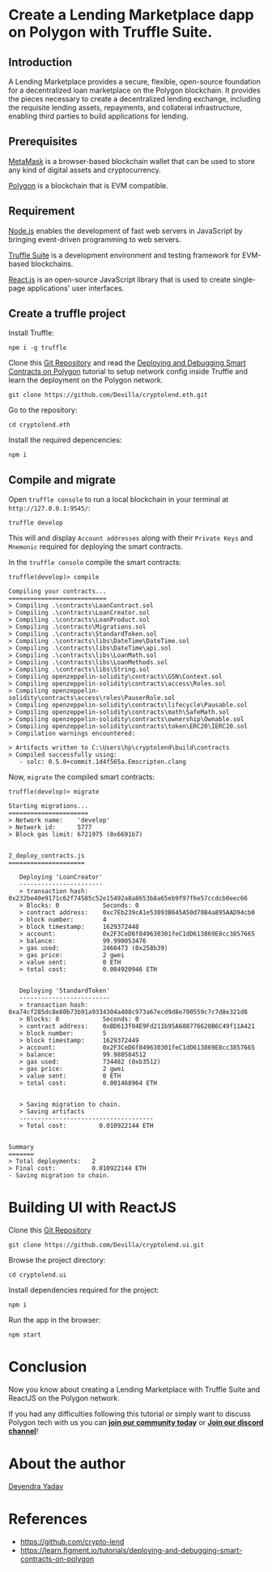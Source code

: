 # Create a Lending Marketplace dapp on Polygon with Truffle Suite.

## Introduction

A Lending Marketplace provides a secure, flexible, open-source foundation for a decentralized loan marketplace on the Polygon blockchain. It provides the pieces necessary to create a decentralized lending exchange, including the requisite lending assets, repayments, and collateral infrastructure, enabling third parties to build applications for lending.

## Prerequisites

[MetaMask](https://metamask.io/) is a browser-based blockchain wallet that can be used to store any kind of digital assets and cryptocurrency.

[Polygon](https://docs.polygon.technology/) is a blockchain that is EVM compatible.

## Requirement

[Node.js](https://nodejs.org/en/) enables the development of fast web servers in JavaScript by bringing event-driven programming to web servers.

[Truffle Suite](https://www.trufflesuite.com/) is a development environment and testing framework for EVM-based blockchains.

[React.js](https://reactjs.org/) is an open-source JavaScript library that is used to create single-page applications' user interfaces.

## Create a truffle project

Install Truffle:
```
npm i -g truffle
```

Clone this [Git Repository](https://github.com/devilla/cryptolend.eth) and read the [Deploying and Debugging Smart Contracts on Polygon](https://learn.figment.io/tutorials/deploying-and-debugging-smart-contracts-on-polygon) tutorial to setup network config inside Truffle and learn the deployment on the Polygon network.

```
git clone https://github.com/Devilla/cryptolend.eth.git
```
Go to the repository:
```
cd cryptolend.eth
```

Install the required depencencies:
```
npm i
```

## Compile and migrate

Open `truffle console` to run a local blockchain in your terminal at `http://127.0.0.1:9545/`:
```
truffle develop
```

This will and display `Account addresses` along with their `Private Keys` and `Mnemonic` required for deploying the smart contracts.

In the `truffle console` compile the smart contracts:

```
truffle(develop)> compile

Compiling your contracts...
===========================
> Compiling .\contracts\LoanContract.sol
> Compiling .\contracts\LoanCreator.sol
> Compiling .\contracts\LoanProduct.sol
> Compiling .\contracts\Migrations.sol
> Compiling .\contracts\StandardToken.sol
> Compiling .\contracts\libs\DateTime\DateTime.sol
> Compiling .\contracts\libs\DateTime\api.sol
> Compiling .\contracts\libs\LoanMath.sol
> Compiling .\contracts\libs\LoanMethods.sol
> Compiling .\contracts\libs\String.sol
> Compiling openzeppelin-solidity\contracts\GSN\Context.sol
> Compiling openzeppelin-solidity\contracts\access\Roles.sol
> Compiling openzeppelin-solidity\contracts\access\roles\PauserRole.sol
> Compiling openzeppelin-solidity\contracts\lifecycle\Pausable.sol
> Compiling openzeppelin-solidity\contracts\math\SafeMath.sol
> Compiling openzeppelin-solidity\contracts\ownership\Ownable.sol
> Compiling openzeppelin-solidity\contracts\token\ERC20\IERC20.sol
> Compilation warnings encountered:

> Artifacts written to C:\Users\hp\cryptolend\build\contracts
> Compiled successfully using:
   - solc: 0.5.0+commit.1d4f565a.Emscripten.clang
```

Now, `migrate` the compiled smart contracts:

```
truffle(develop)> migrate

Starting migrations...
======================
> Network name:    'develop'
> Network id:      5777
> Block gas limit: 6721975 (0x6691b7)


2_deploy_contracts.js
=====================

   Deploying 'LoanCreator'
   -----------------------
   > transaction hash:    0x232be40e9171c62f74585c52e15492a8a8653b8a65eb9f97f6e57ccdcb0eec66
   > Blocks: 0            Seconds: 0
   > contract address:    0xc7Eb239cA1e53093B645A50d70B4a895AAD94cb0
   > block number:        4
   > block timestamp:     1629372448
   > account:             0x2F3CeD6f849630301feC1dD613869E8cc3857665
   > balance:             99.990053476
   > gas used:            2460473 (0x258b39)
   > gas price:           2 gwei
   > value sent:          0 ETH
   > total cost:          0.004920946 ETH


   Deploying 'StandardToken'
   -------------------------
   > transaction hash:    0xa74cf285dc8e80b73b91a9334304a408c973a67ecd9d8e700559c7c7d8e321d8
   > Blocks: 0            Seconds: 0
   > contract address:    0xBD613f04E9Fd211b95A608776620B6C49f11A421
   > block number:        5
   > block timestamp:     1629372449
   > account:             0x2F3CeD6f849630301feC1dD613869E8cc3857665
   > balance:             99.988584512
   > gas used:            734482 (0xb3512)
   > gas price:           2 gwei
   > value sent:          0 ETH
   > total cost:          0.001468964 ETH


   > Saving migration to chain.
   > Saving artifacts
   -------------------------------------
   > Total cost:         0.010922144 ETH


Summary
=======
> Total deployments:   2
> Final cost:          0.010922144 ETH
- Saving migration to chain.
```

# Building UI with ReactJS

Clone this [Git Repository](https://github.com/Devilla/cryptolend.ui)
```
git clone https://github.com/Devilla/cryptolend.ui.git
```
Browse the project directory:
```
cd cryptolend.ui
```

Install dependencies required for the project:
```
npm i
```

Run the app in the browser:
```
npm start
```

# Conclusion

Now you know about creating a Lending Marketplace with Truffle Suite and ReactJS on the Polygon network.

If you had any difficulties following this tutorial or simply want to discuss Polygon tech with us you can [**join our community today**](https://community.figment.io/) or [**Join our discord channel**](https://discord.gg/fszyM7K)!

# About the author

[Devendra Yadav](https://community.figment.io/u/dev.koold)

# References
- https://github.com/crypto-lend
- https://learn.figment.io/tutorials/deploying-and-debugging-smart-contracts-on-polygon
